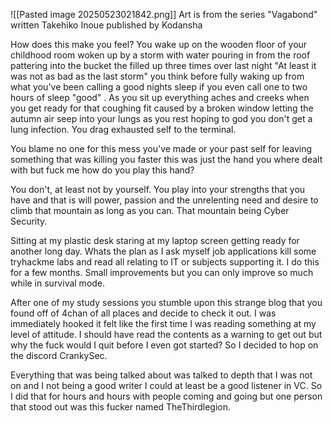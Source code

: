 ![[Pasted image 20250523021842.png]]
Art is from the series "Vagabond" written Takehiko Inoue published by Kodansha

How does this make you feel? You wake up on the wooden floor of your childhood room woken up by a storm with water pouring in from the roof pattering into the bucket the filled up three times over last night "At least it was not as bad as the last storm" you think before fully waking up from what you've been calling a good nights sleep if you even call one to two hours of sleep "good" . As you sit up everything aches and creeks when you get ready for that coughing fit caused by a broken window letting the autumn air seep into your lungs as you rest hoping to god you don't get a lung infection. You drag exhausted self to the terminal. 

You blame no one for this mess you've made or your past self for leaving something that was killing you faster this was just the hand you where dealt with but fuck me how do you play this hand? 

You don't, at least not by yourself. You play into your strengths that you have and that is will power, passion and the unrelenting need and desire to climb that mountain as long as you can. That mountain being Cyber Security.

Sitting at my plastic desk staring at my laptop screen getting ready for another long day. Whats the plan as I ask myself job applications kill some tryhackme labs and read all relating to IT or subjects supporting it. I do this for a few months. Small improvements but you can only improve so much while in survival mode.

After one of my study sessions you stumble upon this strange blog that you found off of 4chan of all places and decide to check it out. I was immediately hooked it felt like the first time I was reading something at my level of attitude. I should have read the contents as a warning to get out but why the fuck would I quit before I even got started? So I decided to hop on the discord CrankySec.

Everything that was being talked about was talked to depth that I was not on and I not being a good writer I could at least be a good listener in VC. So I did that for hours and hours with people coming and going but one person that stood out was this fucker named TheThirdlegion.   















